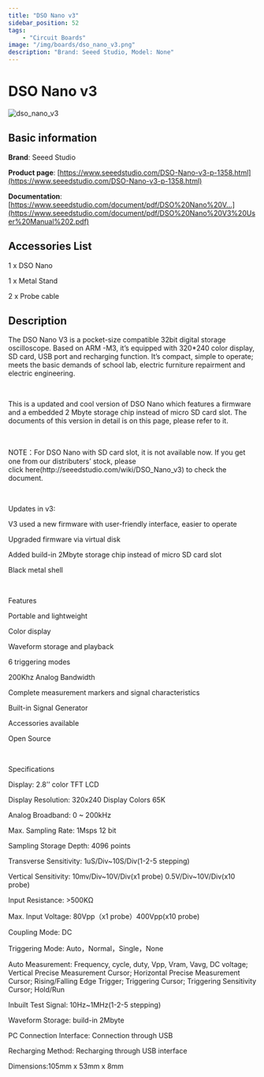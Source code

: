 ```yaml
---
title: "DSO Nano v3"
sidebar_position: 52
tags:
    - "Circuit Boards"
image: "/img/boards/dso_nano_v3.png"
description: "Brand: Seeed Studio, Model: None"
---
```

# DSO Nano v3

![dso_nano_v3](/img/boards/dso_nano_v3.png)

## Basic information

**Brand**: Seeed Studio

**Product page**: [https://www.seeedstudio.com/DSO-Nano-v3-p-1358.html](https://www.seeedstudio.com/DSO-Nano-v3-p-1358.html)

**Documentation**: [https://www.seeedstudio.com/document/pdf/DSO%20Nano%20V...](https://www.seeedstudio.com/document/pdf/DSO%20Nano%20V3%20User%20Manual%202.pdf)

## Accessories List

1 x DSO Nano

 1 x Metal Stand

 2 x Probe cable

## Description

The DSO Nano V3 is a pocket\-size compatible 32bit digital storage oscilloscope\. Based on ARM \-M3, it’s equipped with 320\*240 color display, SD card, USB port and recharging function\. It’s compact, simple to operate; meets the basic demands of school lab, electric furniture repairment and electric engineering\.

 

This is a updated and cool version of DSO Nano which features a firmware and a embedded 2 Mbyte storage chip instead of micro SD card slot\. The documents of this version in detail is on this page, please refer to it\.

 

NOTE：For DSO Nano with SD card slot, it is not available now\. If you get one from our distributers’ stock, please click here\(http://seeedstudio\.com/wiki/DSO\_Nano\_v3\) to check the document\.

 

Updates in v3:

V3 used a new firmware with user\-friendly interface, easier to operate

Upgraded firmware via virtual disk

Added build\-in 2Mbyte storage chip instead of micro SD card slot

Black metal shell

 

Features

Portable and lightweight

Color display

Waveform storage and playback

6 triggering modes

200Khz Analog Bandwidth

Complete measurement markers and signal characteristics

Built\-in Signal Generator

Accessories available

Open Source

 

Specifications

Display: 2\.8’’ color TFT LCD

Display Resolution: 320x240 Display Colors 65K

Analog Broadband: 0 ~ 200kHz

Max\. Sampling Rate: 1Msps 12 bit

Sampling Storage Depth: 4096 points

Transverse Sensitivity: 1uS/Div~10S/Div\(1\-2\-5 stepping\)

Vertical Sensitivity: 10mv/Div~10V/Div\(x1 probe\) 0\.5V/Div~10V/Div\(x10 probe\)

Input Resistance: \>500KΩ

Max\. Input Voltage: 80Vpp（x1 probe）400Vpp\(x10 probe\)

Coupling Mode: DC

Triggering Mode: Auto，Normal，Single，None

Auto Measurement: Frequency, cycle, duty, Vpp, Vram, Vavg, DC voltage; Vertical Precise Measurement Cursor; Horizontal Precise Measurement Cursor; Rising/Falling Edge Trigger; Triggering Cursor; Triggering Sensitivity Cursor; Hold/Run

Inbuilt Test Signal: 10Hz~1MHz\(1\-2\-5 stepping\)

Waveform Storage: build\-in 2Mbyte

PC Connection Interface: Connection through USB

Recharging Method: Recharging through USB interface

Dimensions:105mm x 53mm x 8mm

 

